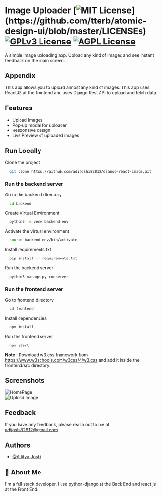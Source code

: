 
# Image Uploader [![MIT License](https://img.shields.io/apm/l/atomic-design-ui.svg?)](https://github.com/tterb/atomic-design-ui/blob/master/LICENSEs) [![GPLv3 License](https://img.shields.io/badge/License-GPL%20v3-yellow.svg)](https://opensource.org/licenses/) [![AGPL License](https://img.shields.io/badge/license-AGPL-blue.svg)](http://www.gnu.org/licenses/agpl-3.0)

A simple image uploading app. Upload any kind of images and see instant feedback on the main screen.
## Appendix

This app allows you to upload almost any kind of images. This app uses ReactJS at the frontend and uses Django Rest API to upload and fetch data.
## Features

- Upload Images
- Pop-up modal for uploader
- Responsive design
- Live Preview of uploaded images
## Run Locally

Clone the project

```bash
  git clone https://github.com/adijoshi82812/django-react-image.git
```

### Run the backend server

Go to the backend directory

```bash
  cd backend
```

Create Virtual Environment

```bash
  python3 -m venv backend-env
```

Activate the virtual environment

```bash
  source backend-env/bin/activate
```

Install requirements.txt

```bash
  pip install -r requirements.txt
```

Run the backend server

```bash
  python3 manage.py runserver
```

### Run the frontend server

Go to frontend directory

```bash
  cd frontend
```

Install dependencies

```bash
  npm install
```

Run the frontend server

```bash
  npm start
```

**Note** : Download w3.css framework from https://www.w3schools.com/w3css/4/w3.css and add it inside the frontend/src directory.
## Screenshots

![HomePage](https://raw.githubusercontent.com/adijoshi82812/django-react-image/main/screenshots/1.png) \
![Upload Image](https://raw.githubusercontent.com/adijoshi82812/django-react-image/main/screenshots/2.png)
## Feedback

If you have any feedback, please reach out to me at adijoshi82812@gmail.com
## Authors

- [@Aditya Joshi](https://www.github.com/adijoshi82812)
## 🚀 About Me

I'm a full stack developer. I use python-django at the Back End and react.js at the Front End.